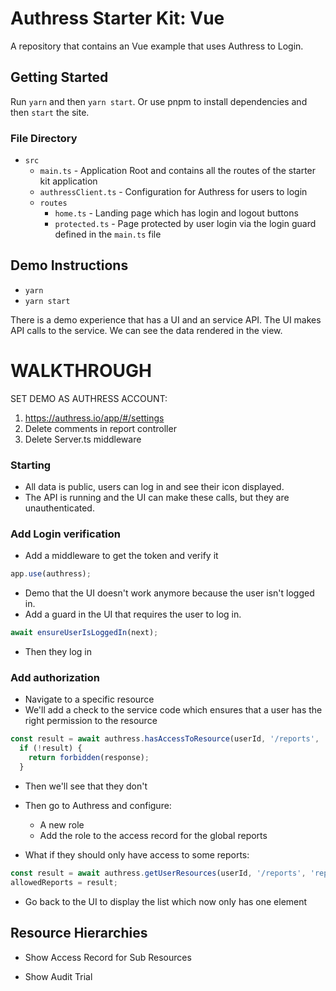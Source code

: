 # Authress Starter Kit: Vue

A repository that contains an Vue example that uses Authress to Login.

## Getting Started

Run `yarn` and then `yarn start`. Or use pnpm to install dependencies and then `start` the site.

### File Directory

* `src`
  * `main.ts` - Application Root and contains all the routes of the starter kit application
  * `authressClient.ts` - Configuration for Authress for users to login
  * `routes`
    * `home.ts` - Landing page which has login and logout buttons
    * `protected.ts` - Page protected by user login via the login guard defined in the `main.ts` file


## Demo Instructions

* `yarn`
* `yarn start`

There is a demo experience that has a UI and an service API. The UI makes API calls to the service. We can see the data rendered in the view.


# WALKTHROUGH

SET DEMO AS AUTHRESS ACCOUNT:
1. https://authress.io/app/#/settings
2. Delete comments in report controller
3. Delete Server.ts middleware


### Starting
* All data is public, users can log in and see their icon displayed.
* The API is running and the UI can make these calls, but they are unauthenticated.

### Add Login verification
* Add a middleware to get the token and verify it

```js server.ts
app.use(authress);
```

* Demo that the UI doesn't work anymore because the user isn't logged in.
* Add a guard in the UI that requires the user to log in.

```js router.ts
await ensureUserIsLoggedIn(next);
```

* Then they log in

### Add authorization
* Navigate to a specific resource
* We'll add a check to the service code which ensures that a user has the right permission to the resource

```js reportsController.ts
const result = await authress.hasAccessToResource(userId, '/reports', 'reports:get');
  if (!result) {
    return forbidden(response);
  }
```

* Then we'll see that they don't
* Then go to Authress and configure:
  * A new role
  * Add the role to the access record for the global reports

* What if they should only have access to some reports:

```js reportsController.ts
const result = await authress.getUserResources(userId, '/reports', 'reports:get');
allowedReports = result;
```
* Go back to the UI to display the list which now only has one element

## Resource Hierarchies
* Show Access Record for Sub Resources

* Show Audit Trial